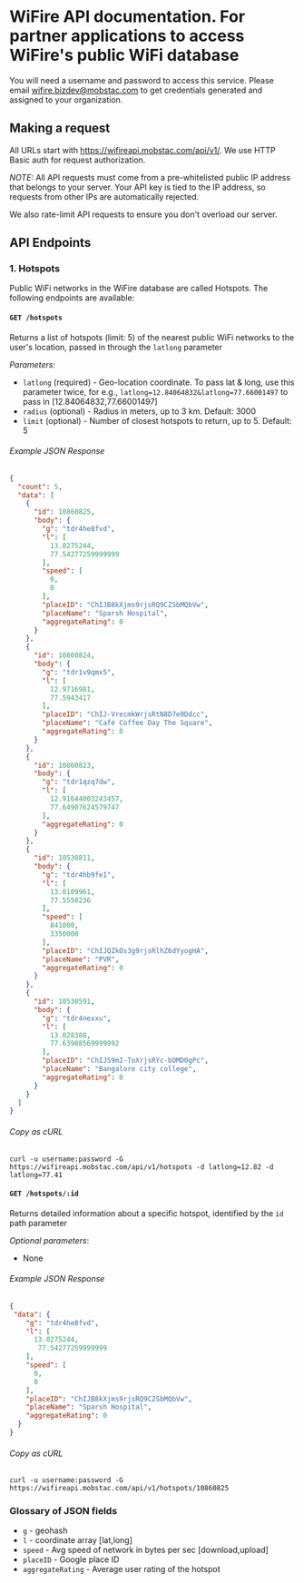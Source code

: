 # WiFire API documentation. For partner applications to access WiFire's public WiFi database

You will need a username and password to access this service. Please email wifire.bizdev@mobstac.com to get credentials generated and assigned to your organization.

## Making a request

All URLs start with https://wifireapi.mobstac.com/api/v1/. We use HTTP Basic auth for request authorization.

*NOTE:* All API requests must come from a pre-whitelisted public IP address that belongs to your server. Your API key is tied to the IP address, so requests from other IPs are automatically rejected.

We also rate-limit API requests to ensure you don't overload our server.

## API Endpoints

### 1. Hotspots

Public WiFi networks in the WiFire database are called Hotspots. The following endpoints are available:

#### `GET /hotspots`

Returns a list of hotspots (limit: 5) of the nearest public WiFi networks to the user's location, passed in through the `latlong` parameter

_Parameters_:

* `latlong` (required) - Geo-location coordinate. To pass lat & long, use this parameter twice, for e.g., `latlong=12.84064832&latlong=77.66001497` to pass in [12.84064832,77.66001497]
* `radius` (optional) - Radius in meters, up to 3 km. Default: 3000
* `limit` (optional) - Number of closest hotspots to return, up to 5. Default: 5

###### Example JSON Response
```json
{
  "count": 5,
  "data": [
    {
      "id": 10860825,
      "body": {
        "g": "tdr4he8fvd",
        "l": [
          13.0275244,
          77.54277259999999
        ],
        "speed": [
          0,
          0
        ],
        "placeID": "ChIJB8kXjms9rjsRQ9CZSbMQbVw",
        "placeName": "Sparsh Hospital",
        "aggregateRating": 0
      }
    },
    {
      "id": 10860824,
      "body": {
        "g": "tdr1v9qmx5",
        "l": [
          12.9716981,
          77.5943417
        ],
        "placeID": "ChIJ-VrecmkWrjsRtN8D7e0Ddcc",
        "placeName": "Café Coffee Day The Square",
        "aggregateRating": 0
      }
    },
    {
      "id": 10860823,
      "body": {
        "g": "tdr1qzq7dw",
        "l": [
          12.91644003243457,
          77.64907624579747
        ],
        "aggregateRating": 0
      }
    },
    {
      "id": 10530811,
      "body": {
        "g": "tdr4hb9fe1",
        "l": [
          13.0109961,
          77.5550236
        ],
        "speed": [
          841000,
          3350000
        ],
        "placeID": "ChIJQZkOs3g9rjsRlhZ6dYyogHA",
        "placeName": "PVR",
        "aggregateRating": 0
      }
    },
    {
      "id": 10530591,
      "body": {
        "g": "tdr4nexxu",
        "l": [
          13.028388,
          77.63988569999992
        ],
        "placeID": "ChIJS9mI-ToXrjsRYc-bOMD0gPc",
        "placeName": "Bangalore city college",
        "aggregateRating": 0
      }
    }
  ]
}
```

###### Copy as cURL

``` shell
curl -u username:password -G https://wifireapi.mobstac.com/api/v1/hotspots -d latlong=12.82 -d latlong=77.41
```

#### `GET /hotspots/:id`

Returns detailed information about a specific hotspot, identified by the `id` path parameter

_Optional parameters_:

* None

###### Example JSON Response
```json
{
 "data": {
    "g": "tdr4he8fvd",
    "l": [
      13.0275244,
       77.54277259999999
    ],
    "speed": [
      0,
      0
    ],
    "placeID": "ChIJB8kXjms9rjsRQ9CZSbMQbVw",
    "placeName": "Sparsh Hospital",
    "aggregateRating": 0
  }
}
```

###### Copy as cURL

``` shell
curl -u username:password -G https://wifireapi.mobstac.com/api/v1/hotspots/10860825
```

### Glossary of JSON fields

- `g` - geohash
- `l` - coordinate array [lat,long]
- `speed` - Avg speed of network in bytes per sec [download,upload]
- `placeID` - Google place ID
- `aggregateRating` - Average user rating of the hotspot
